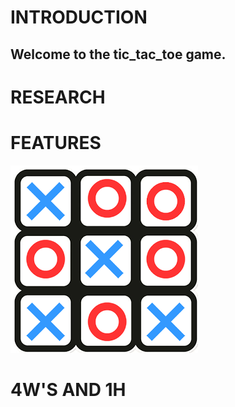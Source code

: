 # INTRODUCTION
## Welcome to the tic_tac_toe game.

# RESEARCH

# FEATURES
![Alt Text](1_Requirements/1_kdY26OPGZbeNKJs60q0zUg.png)
# 4W'S AND 1H

